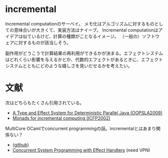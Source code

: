 # incremental

Incremental computationのサーベイ。
メモ化はアルゴリズムに対するものとしての意味合いが大きくて、実装方法はナイーブ。
Incremental computationはアイデアは似ているけど、計算の種類がことなるイメージ。
（一般の）ソフトウェアに対するものが該当しそう。

副作用がどうこうで計算結果の再利用ができるかが決まる。エフェクトシステムはどれくらい影響を与えるかとか、代数的エフェクトがあるときに、エフェクトシステムとともにどのような嬉しさを見いだせるかを考えたい。

# 文献

次はどちらもたくさん引用されている。

- [A Type and Effect System for Deterministic Parallel Java (OOPSLA2009)](https://dl.acm.org/doi/abs/10.1145/1640089.1640097?casa_token=FJRQiTuakakAAAAA:9yPqcV7vMTU28fWrNR3hDK9X0qyrdUF3E9GcRmxqhO-ZIMnLXFEaEUDPQbtNeN2t6i48-J_sBNjhJPU)
- [Monads for incremental computing (ICFP2002)](https://dl.acm.org/doi/abs/10.1145/581478.581482)

MultiCore OCamlでconcurrent programmingの話。incrementalとはあまり関係ない？

- [(github)](https://github.com/ocamllabs/ocaml-effects-tutorial)
- [Concurrent System Programming with Effect Handlers](https://link.springer.com/chapter/10.1007/978-3-319-89719-6_6) (need VPN)

